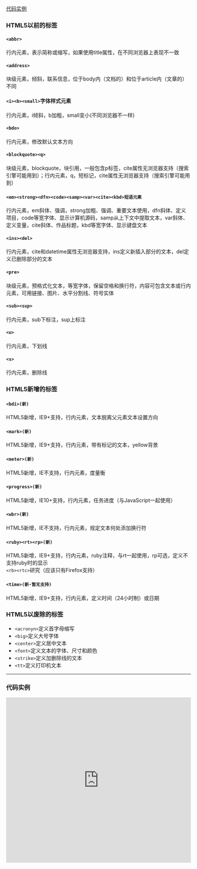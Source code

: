 [代码实例](https://jshare.com.cn/course-html/tpVwsA/1/)

### HTML5以前的标签
#### `<abbr>`
行内元素，表示简称或缩写，如果使用title属性，在不同浏览器上表现不一致

#### `<address>`
块级元素，倾斜，联系信息，位于body内（文档的）和位于article内（文章的）不同

#### `<i><b><small>`字体样式元素
行内元素，i倾斜，b加粗，small变小(不同浏览器不一样)

#### `<bdo>`
行内元素，修改默认文本方向

#### `<blockquote><q>`
块级元素，blockquote，块引用，一般包含p标签，cite属性无浏览器支持（搜索引擎可能用到）；行内元素，q，短标记，cite属性无浏览器支持（搜索引擎可能用到）

#### `<em><strong><dfn><code><samp><var><cite><kbd>短语元素`
行内元素，em斜体、强调，strong加粗、强调、重要文本使用，dfn斜体、定义项目，code等宽字体、显示计算机源码，samp从上下文中提取文本，var斜体、定义变量，cite斜体、作品标题，kbd等宽字体、显示键盘文本

#### `<ins><del>`
行内元素，cite和datetime属性无浏览器支持，ins定义新插入部分的文本，del定义已删除部分的文本

#### `<pre>`
块级元素，预格式化文本，等宽字体，保留空格和换行符，内容可包含文本或行内元素，可用链接、图片、水平分割线、符号实体

#### `<sub><sup>`
行内元素，sub下标注，sup上标注

####  `<u>`
行内元素，下划线

#### `<s>`
行内元素，删除线

### HTML5新增的标签
#### `<bdi>(新)`
HTML5新增，IE9+支持，行内元素，文本脱离父元素文本设置方向

#### `<mark>(新)`
HTML5新增，IE9+支持，行内元素，带有标记的文本，yellow背景

#### `<meter>(新)`
HTML5新增，IE不支持，行内元素，度量衡

#### `<progress>(新)`
HTML5新增，IE10+支持，行内元素，任务进度（与JavaScript一起使用）

#### `<wbr>(新)`
HTML5新增，IE不支持，行内元素，规定文本何处添加换行符

#### `<ruby><rt><rp>(新)`
HTML5新增，IE9+支持，行内元素，ruby注释，与rt一起使用，rp可选，定义不支持ruby时的显示    
`<rb><rtc>`研究（应该只有Firefox支持）

#### `<time>(新-暂无支持)`
HTML5新增，IE9+支持，行内元素，定义时间（24小时制）或日期

### HTML5以废除的标签
- `<acronyn>`定义首字母缩写
- `<big>`定义大号字体
- `<center>`定义居中文本
- `<font>`定义文本的字体、尺寸和颜色
- `<strike>`定义加删除线的文本
- `<tt>`定义打印机文本

---
### 代码实例
<iframe width="100%" height="450" src="https://code.hcharts.cn/course-html/tpVwsA/1/share/result,html" allowfullscreen="allowfullscreen" frameborder="0"></iframe>